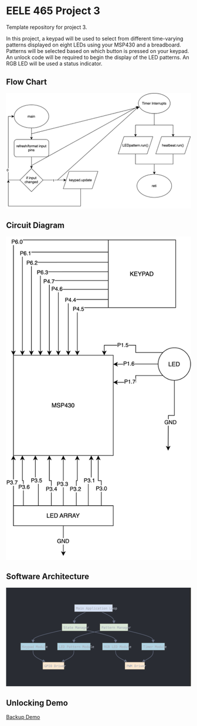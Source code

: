 # EELE 465 Project 3

Template repository for project 3.

In this project, a keypad will be used to select from different time-varying patterns displayed on eight LEDs using your MSP430 and a breadboard. Patterns will be selected based on which button is pressed on your keypad. An unlock code will be required to begin the display of the LED patterns. An RGB LED will be used a status indicator.

## Flow Chart

![Alt text](docs/flowcharts/Project3_Flowchart-main.drawio.svg)

## Circuit Diagram

![Alt text](docs/flowcharts/CircuitDiagram.drawio.svg)

## Software Architecture

![Alt text](docs/flowcharts/Project03_SystemArch.png)

## Unlocking Demo

[Backup Demo](https://www.youtube.com/shorts/PN20tyw8jiM)


